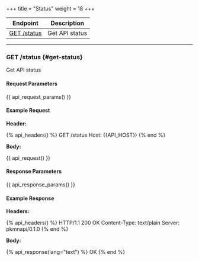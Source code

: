 +++
title = "Status"
weight = 18
+++

| Endpoint                   | Description    |
|----------------------------|----------------|
| [GET /status](#get-status) | Get API status |

---

### GET /status {#get-status}

Get API status

#### Request Parameters

{{ api_request_params() }}

#### Example Request

**Header:**

{% api_headers() %}
GET /status
Host: {{API_HOST}}
{% end %}

**Body:**

{{ api_request() }}

#### Response Parameters

{{ api_response_params() }}

#### Example Response

**Headers:**

{% api_headers() %}
HTTP/1.1 200 OK
Content-Type: text/plain
Server: pkmnapi/0.1.0
{% end %}

**Body:**

{% api_response(lang="text") %}
OK
{% end %}
